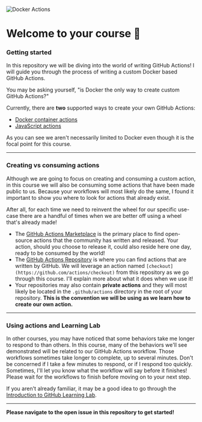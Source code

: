 ![Docker Actions](https://github.com/danielschnetler/write-docker-actions/workflows/Docker%20Actions/badge.svg)

# Welcome to your course 🎉

### Getting started

In this repository we will be diving into the world of writing GitHub Actions! I will guide you through the process of writing a custom Docker based GitHub Actions.

You may be asking yourself, "is Docker the only way to create custom GitHub Actions?"

Currently, there are **two** supported ways to create your own GitHub Actions:

- [Docker container actions](https://help.github.com/en/actions/automating-your-workflow-with-github-actions/about-actions#docker-container-actions)
- [JavaScript actions](https://help.github.com/en/actions/automating-your-workflow-with-github-actions/about-actions#javascript-actions)

As you can see we aren't necessarily limited to Docker even though it is the focal point for this course.

---

### Creating vs consuming actions

Although we are going to focus on creating and consuming a custom action, in this course we will also be consuming some actions that have been made public to us. Because your workflows will most likely do the same, I found it important to show you where to look for actions that already exist.

After all, for each time we need to reinvent the wheel for our specific use-case there are a handful of times when we are better off using a wheel that's already made!

- The [GitHub Actions Marketplace](https://github.com/marketplace?type=actions) is the primary place to find open-source actions that the community has written and released. Your action, should you choose to release it, could also reside here one day, ready to be consumed by the world!
- The [GitHub Actions Repository](https://github.com/actions) is where you can find actions that are written by GitHub. We will leverage an action named `[checkout](https://github.com/actions/checkout)` from this repository as we go through this course. I'll explain more about what it does when we use it!
- Your repositories may also contain **private actions** and they will most likely be located in the `.github/actions` directory in the root of your repository. **This is the convention we will be using as we learn how to create our own action.**

---

### Using actions and Learning Lab

In other courses, you may have noticed that some behaviors take me longer to respond to than others. In this course, many of the behaviors we'll see demonstrated will be related to our GitHub Actions workflow. Those workflows sometimes take longer to complete, up to several minutes. Don't be concerned if I take a few minutes to respond, or if I respond too quickly. Sometimes, I'll let you know what the workflow will say before it finishes! Please wait for the workflows to finish before moving on to your next step.

If you aren't already familiar, it may be a good idea to go through the [Introduction to GitHub Learning Lab](https://lab.github.com/githubtraining/introduction-to-github).

---

**Please navigate to the open issue in this repository to get started!**
